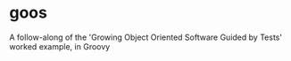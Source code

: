 goos
====

A follow-along of the 'Growing Object Oriented Software Guided by Tests' worked example, in Groovy
